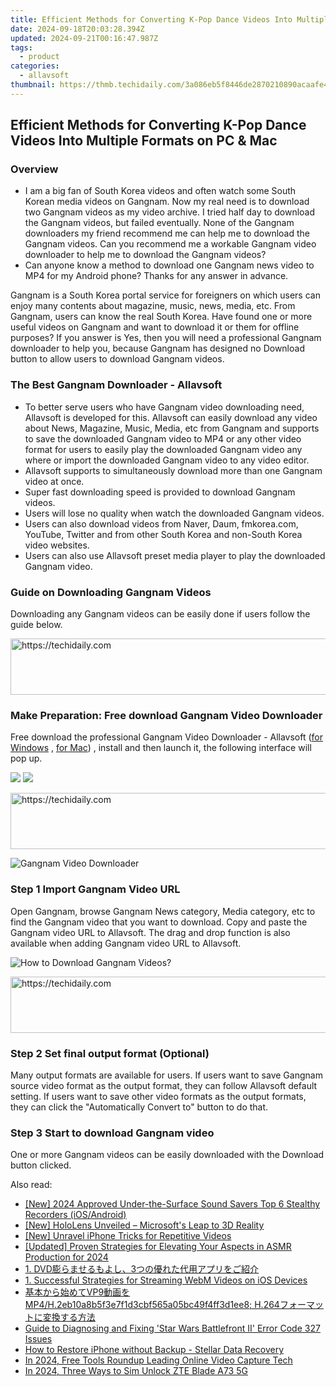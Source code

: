```yaml
---
title: Efficient Methods for Converting K-Pop Dance Videos Into Multiple Formats on PC & Mac
date: 2024-09-18T20:03:28.394Z
updated: 2024-09-21T00:16:47.987Z
tags:
  - product
categories:
  - allavsoft
thumbnail: https://thmb.techidaily.com/3a086eb5f8446de2870210890acaafe476fc2c59adb7aa3e00420e9a95422cb6.jpg
---
```


## Efficient Methods for Converting K-Pop Dance Videos Into Multiple Formats on PC & Mac

### Overview

* I am a big fan of South Korea videos and often watch some South Korean media videos on Gangnam. Now my real need is to download two Gangnam videos as my video archive. I tried half day to download the Gangnam videos, but failed eventually. None of the Gangnam downloaders my friend recommend me can help me to download the Gangnam videos. Can you recommend me a workable Gangnam video downloader to help me to download the Gangnam videos?
* Can anyone know a method to download one Gangnam news video to MP4 for my Android phone? Thanks for any answer in advance.

Gangnam is a South Korea portal service for foreigners on which users can enjoy many contents about magazine, music, news, media, etc. From Gangnam, users can know the real South Korea. Have found one or more useful videos on Gangnam and want to download it or them for offline purposes? If you answer is Yes, then you will need a professional Gangnam downloader to help you, because Gangnam has designed no Download button to allow users to download Gangnam videos.

### The Best Gangnam Downloader - Allavsoft

* To better serve users who have Gangnam video downloading need, Allavsoft is developed for this. Allavsoft can easily download any video about News, Magazine, Music, Media, etc from Gangnam and supports to save the downloaded Gangnam video to MP4 or any other video format for users to easily play the downloaded Gangnam video any where or import the downloaded Gangnam video to any video editor.
* Allavsoft supports to simultaneously download more than one Gangnam video at once.
* Super fast downloading speed is provided to download Gangnam videos.
* Users will lose no quality when watch the downloaded Gangnam videos.
* Users can also download videos from Naver, Daum, fmkorea.com, YouTube, Twitter and from other South Korea and non-South Korea video websites.
* Users can also use Allavsoft preset media player to play the downloaded Gangnam video.

### Guide on Downloading Gangnam Videos

Downloading any Gangnam videos can be easily done if users follow the guide below.

<!-- affiliate ads begin -->
<a href="https://unicoeye.pxf.io/c/5597632/2134236/18498" target="_top" id="2134236">
  <img src="//a.impactradius-go.com/display-ad/18498-2134236" border="0" alt="https://techidaily.com" width="728" height="90"/>
</a>
<img height="0" width="0" src="https://unicoeye.pxf.io/i/5597632/2134236/18498" style="position:absolute;visibility:hidden;" border="0" />
<!-- affiliate ads end -->

### Make Preparation: Free download Gangnam Video Downloader

Free download the professional Gangnam Video Downloader - Allavsoft ([for Windows](https://tools.techidaily.com/allavsoft/products/) , [for Mac](https://tools.techidaily.com/allavsoft/products/)) , install and then launch it, the following interface will pop up.

[![](https://www.allavsoft.com/how-to/../images/how-to/free-download-win.jpg)](https://tools.techidaily.com/allavsoft/products/) [![](https://www.allavsoft.com/how-to/../images/how-to/free-download-mac.jpg)](https://tools.techidaily.com/allavsoft/products/)

<!-- affiliate ads begin -->
<a href="https://appsumo.8odi.net/c/5597632/2151858/7443" target="_top" id="2151858">
  <img src="//a.impactradius-go.com/display-ad/7443-2151858" border="0" alt="https://techidaily.com" width="600" height="90"/>
</a>
<img height="0" width="0" src="https://appsumo.8odi.net/i/5597632/2151858/7443" style="position:absolute;visibility:hidden;" border="0" />
<!-- affiliate ads end -->

![Gangnam Video Downloader](https://www.allavsoft.com/how-to/../images/allavsoft/screen-shot-600.jpg)

### Step 1 Import Gangnam Video URL

Open Gangnam, browse Gangnam News category, Media category, etc to find the Gangnam video that you want to download. Copy and paste the Gangnam video URL to Allavsoft. The drag and drop function is also available when adding Gangnam video URL to Allavsoft.

![How to Download Gangnam Videos?](https://www.allavsoft.com/how-to/../images/how-to/download-rtmp-video/download-rtmp-video.jpg)

<!-- affiliate ads begin -->
<a href="https://appsumo.8odi.net/c/5597632/2151870/7443" target="_top" id="2151870">
  <img src="//a.impactradius-go.com/display-ad/7443-2151870" border="0" alt="https://techidaily.com" width="728" height="90"/>
</a>
<img height="0" width="0" src="https://appsumo.8odi.net/i/5597632/2151870/7443" style="position:absolute;visibility:hidden;" border="0" />
<!-- affiliate ads end -->

### Step 2 Set final output format (Optional)

Many output formats are available for users. If users want to save Gangnam source video format as the output format, they can follow Allavsoft default setting. If users want to save other video formats as the output formats, they can click the "Automatically Convert to" button to do that.

### Step 3 Start to download Gangnam video

One or more Gangnam videos can be easily downloaded with the Download button clicked.

<ins class="adsbygoogle"
     style="display:block"
     data-ad-format="autorelaxed"
     data-ad-client="ca-pub-7571918770474297"
     data-ad-slot="1223367746"></ins>

<ins class="adsbygoogle"
     style="display:block"
     data-ad-client="ca-pub-7571918770474297"
     data-ad-slot="8358498916"
     data-ad-format="auto"
     data-full-width-responsive="true"></ins>

<span class="atpl-alsoreadstyle">Also read:</span>
<div><ul>
<li><a href="https://screen-recording.techidaily.com/new-2024-approved-under-the-surface-sound-savers-top-6-stealthy-recorders-iosandroid/"><u>[New] 2024 Approved Under-the-Surface Sound Savers Top 6 Stealthy Recorders (iOS/Android)</u></a></li>
<li><a href="https://some-techniques.techidaily.com/new-hololens-unveiled-microsofts-leap-to-3d-reality/"><u>[New] HoloLens Unveiled – Microsoft's Leap to 3D Reality</u></a></li>
<li><a href="https://facebook-video-share.techidaily.com/new-unravel-iphone-tricks-for-repetitive-videos/"><u>[New] Unravel iPhone Tricks for Repetitive Videos</u></a></li>
<li><a href="https://youtube-data.techidaily.com/ed-proven-strategies-for-elevating-your-aspects-in-asmr-production-for-2024/"><u>[Updated] Proven Strategies for Elevating Your Aspects in ASMR Production for 2024</u></a></li>
<li><a href="https://win-studio.techidaily.com/1-dvd3/"><u>1. DVD膨らませるもよし、3つの優れた代用アプリをご紹介</u></a></li>
<li><a href="https://win-studio.techidaily.com/1-successful-strategies-for-streaming-webm-videos-on-ios-devices/"><u>1. Successful Strategies for Streaming WebM Videos on iOS Devices</u></a></li>
<li><a href="https://win-studio.techidaily.com/vp9mp4h2eb10a8b5f3e7f1d3cbf565a05bc49f4ff3d1ee8-h264/"><u>基本から始めてVP9動画をMP4/H.2eb10a8b5f3e7f1d3cbf565a05bc49f4ff3d1ee8; H.264フォーマットに変換する方法</u></a></li>
<li><a href="https://win-solutions.techidaily.com/guide-to-diagnosing-and-fixing-star-wars-battlefront-ii-error-code-327-issues/"><u>Guide to Diagnosing and Fixing 'Star Wars Battlefront II' Error Code 327 Issues</u></a></li>
<li><a href="https://data-safeguard.techidaily.com/how-to-restore-iphone-without-backup-stellar-data-recovery/"><u>How to Restore iPhone without Backup - Stellar Data Recovery</u></a></li>
<li><a href="https://visual-screen-recording.techidaily.com/in-2024-free-tools-roundup-leading-online-video-capture-tech/"><u>In 2024, Free Tools Roundup Leading Online Video Capture Tech</u></a></li>
<li><a href="https://sim-unlock.techidaily.com/in-2024-three-ways-to-sim-unlock-zte-blade-a73-5g-by-drfone-android/"><u>In 2024, Three Ways to Sim Unlock ZTE Blade A73 5G</u></a></li>
</ul></div>

